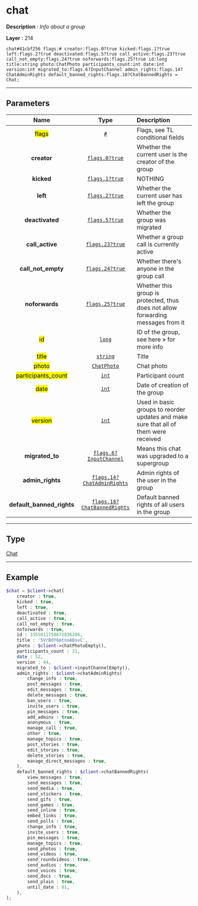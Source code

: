 # chat

**Description** : *Info about a group*

**Layer** : 214

```tl
chat#41cbf256 flags:# creator:flags.0?true kicked:flags.1?true left:flags.2?true deactivated:flags.5?true call_active:flags.23?true call_not_empty:flags.24?true noforwards:flags.25?true id:long title:string photo:ChatPhoto participants_count:int date:int version:int migrated_to:flags.6?InputChannel admin_rights:flags.14?ChatAdminRights default_banned_rights:flags.18?ChatBannedRights = Chat;
```

---

## Parameters

| Name | Type | Description |
| :---: | :---: | :--- |
| <mark>flags</mark> | [`#`](type/#) | Flags, see TL conditional fields |
| **creator** | [`flags.0?true`](type/true) | Whether the current user is the creator of the group |
| **kicked** | [`flags.1?true`](type/true) | NOTHING |
| **left** | [`flags.2?true`](type/true) | Whether the current user has left the group |
| **deactivated** | [`flags.5?true`](type/true) | Whether the group was migrated |
| **call_active** | [`flags.23?true`](type/true) | Whether a group call is currently active |
| **call_not_empty** | [`flags.24?true`](type/true) | Whether there's anyone in the group call |
| **noforwards** | [`flags.25?true`](type/true) | Whether this group is protected, thus does not allow forwarding messages from it |
| <mark>id</mark> | [`long`](type/long) | ID of the group, see here » for more info |
| <mark>title</mark> | [`string`](type/string) | Title |
| <mark>photo</mark> | [`ChatPhoto`](type/ChatPhoto) | Chat photo |
| <mark>participants_count</mark> | [`int`](type/int) | Participant count |
| <mark>date</mark> | [`int`](type/int) | Date of creation of the group |
| <mark>version</mark> | [`int`](type/int) | Used in basic groups to reorder updates and make sure that all of them were received |
| **migrated_to** | [`flags.6?InputChannel`](type/InputChannel) | Means this chat was upgraded to a supergroup |
| **admin_rights** | [`flags.14?ChatAdminRights`](type/ChatAdminRights) | Admin rights of the user in the group |
| **default_banned_rights** | [`flags.18?ChatBannedRights`](type/ChatBannedRights) | Default banned rights of all users in the group |

---

## Type

[Chat](type/Chat)

---

## Example

```php
$chat = $client->chat(
	creator : true,
	kicked : true,
	left : true,
	deactivated : true,
	call_active : true,
	call_not_empty : true,
	noforwards : true,
	id : 3355611758672836286,
	title : '5VrBdY6mtnoADsvC',
	photo : $client->chatPhotoEmpty(),
	participants_count : 21,
	date : 52,
	version : 44,
	migrated_to : $client->inputChannelEmpty(),
	admin_rights : $client->chatAdminRights(
		change_info : true,
		post_messages : true,
		edit_messages : true,
		delete_messages : true,
		ban_users : true,
		invite_users : true,
		pin_messages : true,
		add_admins : true,
		anonymous : true,
		manage_call : true,
		other : true,
		manage_topics : true,
		post_stories : true,
		edit_stories : true,
		delete_stories : true,
		manage_direct_messages : true,
	),
	default_banned_rights : $client->chatBannedRights(
		view_messages : true,
		send_messages : true,
		send_media : true,
		send_stickers : true,
		send_gifs : true,
		send_games : true,
		send_inline : true,
		embed_links : true,
		send_polls : true,
		change_info : true,
		invite_users : true,
		pin_messages : true,
		manage_topics : true,
		send_photos : true,
		send_videos : true,
		send_roundvideos : true,
		send_audios : true,
		send_voices : true,
		send_docs : true,
		send_plain : true,
		until_date : 81,
	),
);
```